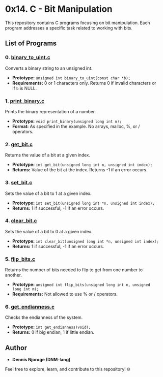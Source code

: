 # 0x14. C - Bit Manipulation

This repository contains C programs focusing on bit manipulation. Each program addresses a specific task related to working with bits.

## List of Programs

### 0. [binary_to_uint.c](0-binary_to_uint.c)
Converts a binary string to an unsigned int.
- **Prototype:** `unsigned int binary_to_uint(const char *b);`
- **Requirements:** 0 or 1 characters only. Returns 0 if invalid characters or if `b` is NULL.

### 1. [print_binary.c](1-print_binary.c)
Prints the binary representation of a number.
- **Prototype:** `void print_binary(unsigned long int n);`
- **Format:** As specified in the example. No arrays, malloc, %, or / operators.

### 2. [get_bit.c](2-get_bit.c)
Returns the value of a bit at a given index.
- **Prototype:** `int get_bit(unsigned long int n, unsigned int index);`
- **Returns:** Value of the bit at the index. Returns -1 if an error occurs.

### 3. [set_bit.c](3-set_bit.c)
Sets the value of a bit to 1 at a given index.
- **Prototype:** `int set_bit(unsigned long int *n, unsigned int index);`
- **Returns:** 1 if successful, -1 if an error occurs.

### 4. [clear_bit.c](4-clear_bit.c)
Sets the value of a bit to 0 at a given index.
- **Prototype:** `int clear_bit(unsigned long int *n, unsigned int index);`
- **Returns:** 1 if successful, -1 if an error occurs.

### 5. [flip_bits.c](5-flip_bits.c)
Returns the number of bits needed to flip to get from one number to another.
- **Prototype:** `unsigned int flip_bits(unsigned long int n, unsigned long int m);`
- **Requirements:** Not allowed to use % or / operators.

### 6. [get_endianness.c](100-get_endianness.c)
Checks the endianness of the system.
- **Prototype:** `int get_endianness(void);`
- **Returns:** 0 if big endian, 1 if little endian.

## Author

- **Dennis Njoroge (DNM-lang)**

Feel free to explore, learn, and contribute to this repository! 🌐


